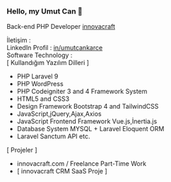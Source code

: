 ### Hello, my Umut Can 👋

Back-end PHP Developer [innovacraft](https://www.innovacraft.com) 

İletişim : <br />
LinkedIn Profil : [in/umutcankarce](https://linkedin.com/in/umutcankarce) <br />
Software Technology : <br />
[ Kullandığım Yazılım Dilleri ]
+ PHP Laravel 9
+ PHP WordPress 
+ PHP Codeigniter 3 and 4 Framework System 
+ HTML5 and CSS3
+ Design Framework Bootstrap 4 and TailwindCSS
+ JavaScript,jQuery,Ajax,Axios
+ JavaScript Frontend Framework Vue.js,İnertia.js
+ Database System MYSQL + Laravel Eloquent ORM
+ Laravel Sanctum API etc.

[ Projeler ]
+ innovacraft.com / Freelance Part-Time Work
+ [ innovacraft CRM SaaS Proje ]
